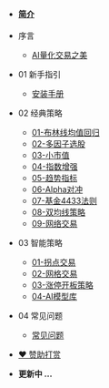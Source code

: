 - <b><h4>[简介](README.md)</h4></b>
- 序言
  - [AI量化交易之美]()
- 01 新手指引
  - [安装手册](01-新手指引/Install_guide.md)
- 02 经典策略
  - [01-布林线均值回归](02-经典策略/01-股票/布林线均值回归.md)
  - [02-多因子选股](02-经典策略/01-股票/多因子选股.md)
  - [03-小市值](02-经典策略/01-股票/小市值.md)
  - [04-指数增强](02-经典策略/01-股票/指数增强.md)
  - [05-趋势指标](02-经典策略/01-股票/趋势指标.md)
  - [06-Alpha对冲](02-经典策略/01-股票/Alpha对冲.md)
  - [07-基金4433法则](02-经典策略/02-基金/4433法则.md)
  - [08-双均线策略](02-经典策略/03-期货/双均线策略.md)
  - [09-网络交易](02-经典策略/03-期货/网络交易.md)
- 03 智能策略
  - [01-拐点交易](03-智能策略/拐点交易.md)
  - [02-网格交易](03-智能策略/网格交易.md)
  - [03-涨停开板策略](03-智能策略/涨停开板策略.md)
  - [04-AI模型库](03-智能策略/model_zoo.md)
- 04 常见问题
  - [常见问题](04-常见问题/FQA.md)
- [❤️ 赞助打赏](https://github.com/sponsors/Charmve)

- <b>更新中 ...</b>
